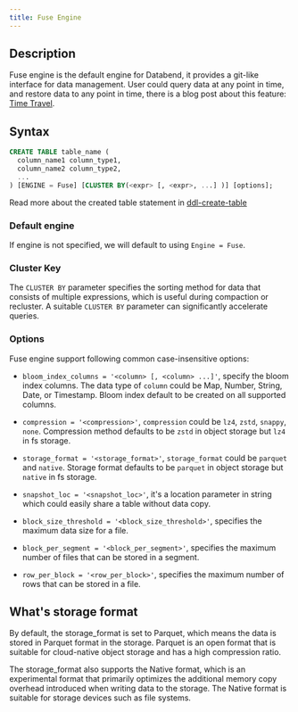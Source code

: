 ```yaml
---
title: Fuse Engine
---
```


## Description

Fuse engine is the default engine for Databend, it provides a git-like interface for data management. User could query data at any point in time, and restore data to any point in time, there is a blog post about this feature: [Time Travel](https://databend.rs/blog/time-travel).

## Syntax

```sql
CREATE TABLE table_name (
  column_name1 column_type1,
  column_name2 column_type2,
  ...
) [ENGINE = Fuse] [CLUSTER BY(<expr> [, <expr>, ...] )] [options];
```

Read more about the created table statement in [ddl-create-table](../../14-sql-commands/00-ddl/20-table/10-ddl-create-table.md)

### Default engine

If engine is not specified, we will default to using `Engine = Fuse`.


### Cluster Key

The `CLUSTER BY` parameter specifies the sorting method for data that consists of multiple expressions, which is useful during compaction or recluster. A suitable `CLUSTER BY` parameter can significantly accelerate queries.


### Options

Fuse engine support following common case-insensitive options:

- `bloom_index_columns = '<column> [, <column> ...]'`, specify the bloom index columns. The data type of `column` could be Map, Number, String, Date, or Timestamp. Bloom index default to be created on all supported columns.

- `compression = '<compression>'`, `compression` could be `lz4`, `zstd`, `snappy`, `none`. Compression method defaults to be `zstd` in object storage but `lz4` in fs storage.

- `storage_format = '<storage_format>'`, `storage_format` could be `parquet` and `native`. Storage format defaults to be `parquet` in object storage but `native` in fs storage.

- `snapshot_loc = '<snapshot_loc>'`, it's a location parameter in string which could easily share a table without data copy.

- `block_size_threshold = '<block_size_threshold>'`, specifies the maximum data size for a file.
- `block_per_segment = '<block_per_segment>'`, specifies the maximum number of files that can be stored in a segment.
- `row_per_block = '<row_per_block>'`, specifies the maximum number of rows that can be stored in a file.


## What's storage format

By default, the storage_format is set to Parquet, which means the data is stored in Parquet format in the storage. Parquet is an open format that is suitable for cloud-native object storage and has a high compression ratio.

The storage_format also supports the Native format, which is an experimental format that primarily optimizes the additional memory copy overhead introduced when writing data to the storage. The Native format is suitable for storage devices such as file systems.
